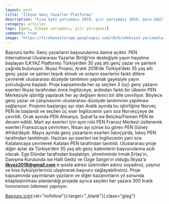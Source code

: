 ```yaml
---
layout: post
title: "İlkyaz Genç Yazarlar Platformu"
description: "kısa öykü yarışması 2019, şiir yarışması 2019, para ödüllü yarışmalar 2019, kısa hikaye yarışması"
category: articles
tags: [genç, hikaye yarışması, şiir yarışması]
comments: true
image: "https://firebasestorage.googleapis.com/v0/b/edebiyat-yarismalari.appspot.com/o/ilkyaz-kisa-oyku-siir-yarismasi.jpg?alt=media&token=e4011f30-24ca-45a5-aa8f-1ce69f1fc5fe"
---
```


Başvuru tarihi: Genç yazarların başvurularına daima açıktır. 
PEN International Uluslararası Yazarlar Birliği’nin desteğiyle yayın hayatına başlayan İLKYAZ Platformu Türkiye’den 35 yaş altı genç yazar ve şairlere çağrıda bulunuyor. 
İlkyaz Projesi, Aralık 2018’de Türkiye’deki 35 yaş altı genç yazar ve şairleri teşvik etmek ve onların eserlerini farklı dillere çevirerek uluslararası düzeyde tanıtımını yapmak gayesiyle yayın yolculuğuna başladı. 
Proje kapsamında her ay seçilen 3 (üç) genç yazarın eserleri İlkyaz tarafından önce İngilizceye, ardından farklı bir ülkenin PEN Merkeziyle işbirliği yapılarak her ay değişen ikinci bir dile çevriliyor. Böylece genç yazar ve çalışmasının uluslararası düzeyde tanıtımının yapılması sağlanıyor. Projenin başlangıç ayı olan Aralık ayında bu işbirliğine Norveç PEN ile başlandı ve seçilen üç eser İngilizcenin yanı sıra Norveççeye de çevrildi. Ocak ayında PEN Almanya, Şubat’ta ise Belçika/Flemen PEN ile devam edildi. Mart ayı eserleri için aynı rolü PEN Fransız Merkezi üstlenerek eserleri Fransızcaya çevirirken, Nisan ayı içinse bu görev PEN Güney Afrika’daydı. Mayıs ayında genç yazarların eserleri İskoçya’da, İskoç PEN tarafından tanıtılmıştı. Haziran ayı eserleri ise İngilizcenin yanı sıra Katalancaya çevrilerek Katalan PEN tarafından tanıtıldı. Uluslararası proje diğer aylar da Türkiye’den 35 yaş altı genç kalemlerin başvurularına açık olacak. 
Ege Dündar tarafından başlatılan, yönetiminde Irmak Ertaş’ın, Danışma Kurulunda ise Halil Gediz ve Özge Sargın’ın olduğu İlkyaz’a **ilkyaz2018@gmail.com** e-posta adresi üzerinden adınız soyadınız, yaşınız ve kısa öykü/şiirlerinizi ulaştırarak başvuru sağlayabilirsiniz. Proje kapsamında yayımlanan yazıların ve diğer kazanımların yıl sonunda kitaplaştırılması planlandığı projede ayrıca seçilen her yazara 300 liralık honorarium ödemesi yapılıyor. 

[Başvuru için](https://www.ilkyaz.world/ilkyaznedir/?utm_source=edebiyatyarismalari.com&utm_medium=affiliate&utm_campaign=cpc){:rel="nofollow"}{:target="_blank"}{:class="gtag"}
